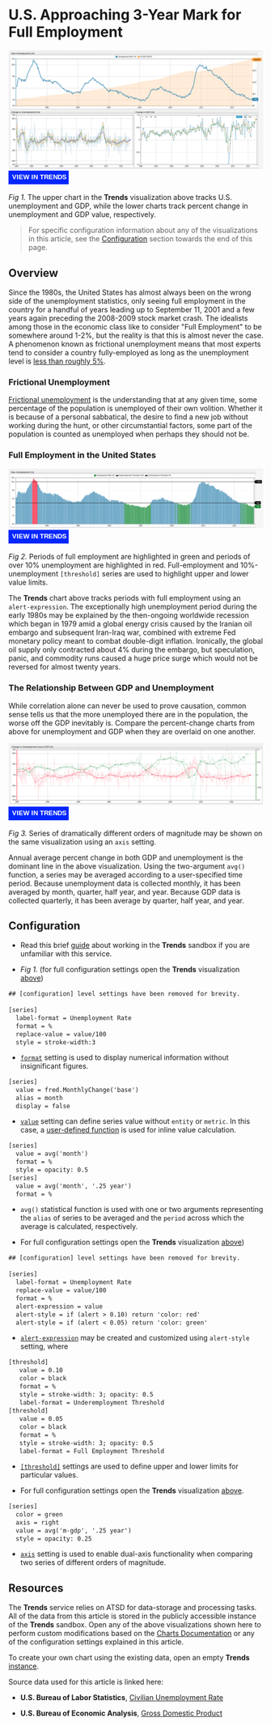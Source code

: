 # U.S. Approaching 3-Year Mark for Full Employment

![](./images/unemp-title.png)
[![](../../trends/images/button-new.png)](https://trends.axibase.com/3a3b1c01#fullscreen)

*Fig 1.* The upper chart in the **Trends** visualization above tracks U.S. unemployment and GDP, while the lower charts track percent change in unemployment and GDP value, respectively.

> For specific configuration information about any of the visualizations in this article, see the [Configuration](#configuration) section towards the end of this page.

## Overview

Since the 1980s, the United States has almost always been on the wrong side of the unemployment statistics, only seeing full employment in the country for a handful of years leading up to September 11, 2001 and a few years again preceding the 2008-2009 stock market crash. The idealists among those in the economic class like to consider "Full Employment" to be somewhere around 1-2%, but the reality is that this is almost never the case. A phenomenon known as frictional unemployment means that most experts tend to consider a country fully-employed as long as the unemployment level is [less than roughly 5%](https://www.npr.org/2013/01/03/168508910/what-is-a-good-unemployment-number-really).

### Frictional Unemployment

[Frictional unemployment](https://www.economicshelp.org/blog/glossary/frictional-unemployment/) is the understanding that at any given time, some percentage of the population is unemployed of their own volition. Whether it is because of a personal sabbatical, the desire to find a new job without working during the hunt, or other circumstantial factors, some part of the population is counted as unemployed when perhaps they should not be.

### Full Employment in the United States

![](./images/full-10-employ.png)
[![](../../trends/images/button-new.png)](https://trends.axibase.com/39178867#fullscreen)

*Fig 2.* Periods of full employment are highlighted in green and periods of over 10% unemployment are highlighted in red. Full-employment and 10%-unemployment `[threshold]` series are used to highlight upper and lower value limits.

The **Trends** chart above tracks periods with full employment using an `alert-expression`. The exceptionally high unemployment period during the early 1980s may be explained by the then-ongoing worldwide recession which began in 1979 amid a global energy crisis caused by the Iranian oil embargo and subsequent Iran-Iraq war, combined with extreme Fed monetary policy meant to combat double-digit inflation. Ironically, the global oil supply only contracted about 4% during the embargo, but speculation, panic, and commodity runs caused a huge price surge which would not be reversed for almost twenty years.

### The Relationship Between GDP and Unemployment

While correlation alone can never be used to prove causation, common sense tells us that the more unemployed there are in the population, the worse off the GDP inevitably is. Compare the percent-change charts from above for unemployment and GDP when they are overlaid on one another.

![](./images/compare-emp-gdp.png)
[![](../../trends/images/button-new.png)](https://trends.axibase.com/2a9d8451#fullscreen)

*Fig 3.* Series of dramatically different orders of magnitude may be shown on the same visualization using an `axis` setting.

Annual average percent change in both GDP and unemployment is the dominant line in the above visualization. Using the two-argument `avg()` function, a series may be averaged according to a user-specified time period. Because unemployment data is collected monthly, it has been averaged by month, quarter, half year, and year. Because GDP data is collected quarterly, it has been average by quarter, half year, and year.

## Configuration

* Read this brief [guide](../../tutorials/shared/trends.md) about working in the **Trends** sandbox if you are unfamiliar with this service.

* *Fig 1.* (for full configuration settings open the **Trends** visualization [above](#us-approaching-3-year-mark-for-full-employment))

```ls
## [configuration] level settings have been removed for brevity.

[series]
  label-format = Unemployment Rate
  format = %
  replace-value = value/100
  style = stroke-width:3
```

* [`format`](https://axibase.com/docs/charts/syntax/format-settings.html#format-settings) setting is used to display numerical information without insignificant figures.

```ls
[series]
  value = fred.MonthlyChange('base')
  alias = month
  display = false
```

* [`value`](https://axibase.com/docs/charts/syntax/value_functions.html#value-functions) setting can define series value without `entity` or `metric`. In this case, a [user-defined function](https://axibase.com/docs/charts/syntax/udf.html) is used for inline value calculation.

```ls
[series]
  value = avg('month')
  format = %
  style = opacity: 0.5
[series]
  value = avg('month', '.25 year')
  format = %
```

* `avg()` statistical function is used with one or two arguments representing the `alias` of series to be averaged and the `period` across which the average is calculated, respectively.

* For full configuration settings open the **Trends** visualization [above](#full-employment-in-the-united-states))

```ls
## [configuration] level settings have been removed for brevity.

[series]
  label-format = Unemployment Rate
  replace-value = value/100
  format = %
  alert-expression = value
  alert-style = if (alert > 0.10) return 'color: red'
  alert-style = if (alert < 0.05) return 'color: green'
```

* [`alert-expression`](https://axibase.com/docs/charts/syntax/alert-expression.html#alert-expressions) may be created and customized using `alert-style` setting, where

```ls
[threshold]
   value = 0.10
   color = black
   format = %
   style = stroke-width: 3; opacity: 0.5
   label-format = Underemployment Threshold
[threshold]
   value = 0.05
   color = black
   format = %
   style = stroke-width: 3; opacity: 0.5
   label-format = Full Employment Threshold
```

* [`[threshold]`](https://axibase.com/docs/charts/widgets/time-chart/#threshold-settings) settings are used to define upper and lower limits for particular values.

* For full configuration settings open the **Trends** visualization [above](#the-relationship-between-gdp-and-unemployment).

```ls
[series]
  color = green
  axis = right
  value = avg('m-gdp', '.25 year')
  style = opacity: 0.25
```

* [`axis`](https://axibase.com/docs/charts/widgets/shared/#axis) setting is used to enable dual-axis functionality when comparing two series of different orders of magnitude.

## Resources

The **Trends** service relies on ATSD for data-storage and processing tasks. All of the data from this article is stored in the publicly accessible instance of the **Trends** sandbox. Open any of the above visualizations shown here to perform custom modifications based on the [Charts Documentation](https://axibase.com/docs/charts/) or any of the configuration settings explained in this article.

To create your own chart using the existing data, open an empty **Trends** [instance](https://trends.axibase.com/).

Source data used for this article is linked here:

* **U.S. Bureau of Labor Statistics**, [Civilian Unemployment Rate](https://fred.stlouisfed.org/series/UNRATE)

* **U.S. Bureau of Economic Analysis**, [Gross Domestic Product](https://fred.stlouisfed.org/series/GDP)
